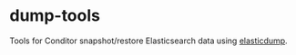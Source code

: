 # dump-tools

Tools for Conditor snapshot/restore Elasticsearch data using [elasticdump](https://www.npmjs.com/package/elasticdump).
